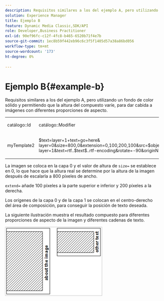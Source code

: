 ```yaml
---
description: Requisitos similares a los del ejemplo A, pero utilizando un fondo de color sólido y permitiendo que la altura del compuesto varíe, para dar cabida a imágenes con diferentes proporciones de aspecto.
solution: Experience Manager
title: Ejemplo B
feature: Dynamic Media Classic,SDK/API
role: Developer,Business Practitioner
exl-id: 90ef96fc-c12f-4fc8-b465-6520b71f4e7b
source-git-commit: 1ec8b59f442eb96c6c3f5f1405d57a38a86bd056
workflow-type: tm+mt
source-wordcount: '173'
ht-degree: 0%

---
```


# Ejemplo B{#example-b}

Requisitos similares a los del ejemplo A, pero utilizando un fondo de color sólido y permitiendo que la altura del compuesto varíe, para dar cabida a imágenes con diferentes proporciones de aspecto.

<table id="simpletable_37BA3B2A75A9468C9ADEBBC034BADAE7"> 
 <tr class="strow"> 
  <td class="stentry"> <p><span class="codeph"> catálogo::Id</span> </p> </td> 
  <td class="stentry"> <p><span class="codeph"> catálogo::Modifier</span> </p></td> 
 </tr> 
 <tr class="strow"> 
  <td class="stentry"> <p><span class="codeph"> myTemplate2</span> </p></td> 
  <td class="stentry"> <p><span class="codeph"> $text=layer+1+text+go+here&amp; layer=0&amp;size=800,0&amp;extension=0,100,200,100&amp;src=$object$&amp;originN=.5,0&amp; layer=1&amp;text=rtf..$text$..rtf-encoding&amp;rotate=-90&amp;originN=.5,0&amp;posN=0.5,0</span> </p></td> 
 </tr> 
</table>

La imagen se coloca en la capa 0 y el valor de altura de `size=` se establece en 0, lo que hace que la altura real se determine por la altura de la imagen después de escalarla a 800 píxeles de ancho.

`extend=` añade 100 píxeles a la parte superior e inferior y 200 píxeles a la derecha.

Los orígenes de la capa 0 y de la capa 1 se colocan en el centro-derecho del área de composición, para conseguir la posición de texto deseada.

La siguiente ilustración muestra el resultado compuesto para diferentes proporciones de aspecto de la imagen y diferentes cadenas de texto.

![](assets/exampleb.png)
